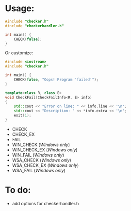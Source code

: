 # Usage:
```cpp
#include "checker.h"
#include "checkerhandler.h"

int main() {
    CHECK(false);
}
```
Or customize:
```cpp
#include <iostream>
#include "checker.h"

int main() {
    CHECK(false, "Oops! Program 'failed'");
}

template<class R, class E>
void CheckFail(CheckFailInfo<R, E> info)
{
    std::cout << "Error on line: " << info.line << '\n';
    std::cout << "Description: " << *info.extra << '\n';
    exit(1);
}

```

- CHECK
- CHECK_EX
- FAIL
- WIN_CHECK (*Windows only*)
- WIN_CHECK_EX (*Windows only*)
- WIN_FAIL (*Windows only*)
- WSA_CHECK (*Windows only*)
- WSA_CHECK_EX (*Windows only*)
- WSA_FAIL (*Windows only*)


# To do:
- add options for checkerhandler.h
